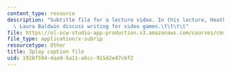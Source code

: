 ```yaml
---
content_type: resource
description: "Subtitle file for a lecture video. In this lecture, Heather Albano and\
  \ Laura Baldwin discuss writing for video games.\t\t\t\t"
file: https://ol-ocw-studio-app-production.s3.amazonaws.com/courses/cms-611j-creating-video-games-fall-2014/1928f594daa95a11a6cc915d2e47c6f2_5wHMEQkFzvE.vtt
file_type: application/x-subrip
resourcetype: Other
title: 3play caption file
uid: 1928f594-daa9-5a11-a6cc-915d2e47c6f2
---
```

